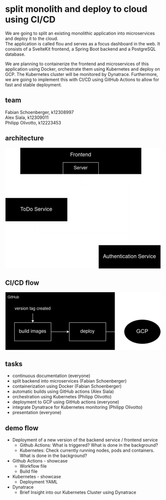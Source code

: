 # split monolith and deploy to cloud using CI/CD

We are going to split an existing monolithic application into microservices and deploy it to the cloud.  
The application is called flou and serves as a focus dashboard in the web. It consists of a SvelteKit frontend, a Spring Boot backend and a PostgreSQL database.

We are planning to containerize the frontend and microservices of this application using Docker, orchestrate them using Kubernetes and deploy on GCP. The Kubernetes cluster will be monitored by Dynatrace.
Furthermore, we are going to implement this with CI/CD using GitHub Actions to allow for fast and stable deployment.

## team

Fabian Schoenberger, k12308997  
Alex Siala, k12309011  
Philipp Olivotto, k12223453

## architecture

![architecture](./.markdown/architecture.png)

## CI/CD flow

![CI/CD flow](./.markdown/ci.png)

## tasks

* continuous documentation (everyone)
* split backend into microservices (Fabian Schoenberger)
* containerization using Docker (Fabian Schoenberger)
* automatic builds using GitHub actions (Alex Siala)
* orchestration using Kubernetes (Philipp Olivotto)
* deployment to GCP using GitHub actions (everyone)
* integrate Dynatrace for Kubernetes monitoring (Philipp Olivotto)
* presentation (everyone)

## demo flow
* Deployment of a new version of the backend service / frontend service
    * Github Actions: What is triggered? What is done in the background?
    * Kubernetes: Check currently running nodes, pods and containers. What is done in the background?
* Github Actions - showcase
    * Workflow file
    * Build file
* Kubernetes - showcase
    * Deployment YAML
* Dynatrace
    * Brief Insight into our Kubernetes Cluster using Dynatrace
